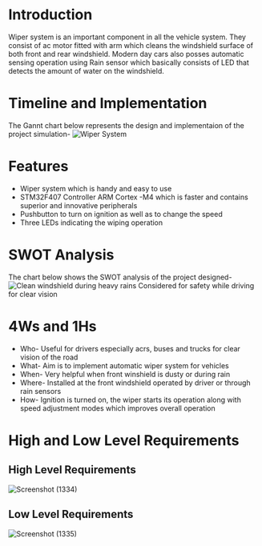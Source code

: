 # Introduction
Wiper system is an important component in all the vehicle system. They consist of ac motor fitted with arm which cleans the windshield surface of both front and rear windshield. Modern day cars also posses automatic sensing operation using Rain sensor which basically consists of LED that detects the amount of water on the windshield.

# Timeline and Implementation
The Gannt chart below represents the design and implementaion of the project simulation-
![Wiper System](https://user-images.githubusercontent.com/68335075/167797225-83a0a305-2c61-410f-9775-4be35345715d.png)

# Features
 * Wiper system which is handy and easy to use
 * STM32F407 Controller ARM Cortex -M4 which is faster and contains superior and innovative peripherals
 * Pushbutton to turn on ignition as well as to change the speed
 * Three LEDs indicating the wiping operation
# SWOT Analysis
The chart below shows the SWOT analysis of the project designed-
![Clean windshield during heavy rains Considered for safety while driving for clear vision](https://user-images.githubusercontent.com/68335075/167798701-fda76dec-218c-42be-8d67-e514635b58eb.png)

# 4Ws and 1Hs
 * Who- Useful for drivers especially acrs, buses and trucks for clear vision of the road
 * What- Aim is to implement automatic wiper system for vehicles
 * When- Very helpful when front winshield is dusty or during rain
 * Where- Installed at the front windshield operated by driver or through rain sensors
 * How- Ignition is turned on, the wiper starts its operation along with speed adjustment modes which improves overall operation 
 
# High and Low Level Requirements
 ## High Level Requirements
 ![Screenshot (1334)](https://user-images.githubusercontent.com/68335075/167800231-e25232d6-e6cb-4835-9511-7938176fd2f8.png)
 ## Low Level Requirements
 ![Screenshot (1335)](https://user-images.githubusercontent.com/68335075/167800487-0137f64d-19e7-4816-8a29-9f3f5778a28b.png)
